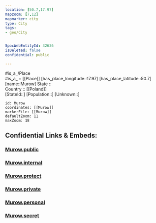 ```yaml
---
location: [50.7,17.97] 
mapzoom: [7,12] 
mapmarker: city 
type: City
tags:
- geo/City


SpocWebEntityId: 32636
isDeleted: false
confidential: public

---
```

#is_a_/Place  
#is_a_ :: [[Place]] 
[has_place_longitude::17.97] 
[has_place_latitude::50.7] 
[name::Murow] 
State ::  
Country :: [[Poland]]  
[StateId::] 
[Population::] 
[Unknown::] 


```leaflet
id: Murow
coordinates: [[Murow]] 
markerFile: [[Murow]] 
defaultZoom: 11 
maxZoom: 18
```


## Confidential Links & Embeds: 

### [Murow.public](/_public/\Earth\Continent\Europe\Europe~East\Poland\Provinces~Poland\Opole\CityMurow.public.md) 

### [Murow.internal](/_internal/\Earth\Continent\Europe\Europe~East\Poland\Provinces~Poland\Opole\CityMurow.internal.md) 

### [Murow.protect](/_protect/\Earth\Continent\Europe\Europe~East\Poland\Provinces~Poland\Opole\CityMurow.protect.md) 

### [Murow.private](/_private/\Earth\Continent\Europe\Europe~East\Poland\Provinces~Poland\Opole\CityMurow.private.md) 

### [Murow.personal](/_personal/\Earth\Continent\Europe\Europe~East\Poland\Provinces~Poland\Opole\CityMurow.personal.md) 

### [Murow.secret](/_secret/\Earth\Continent\Europe\Europe~East\Poland\Provinces~Poland\Opole\CityMurow.secret.md)

